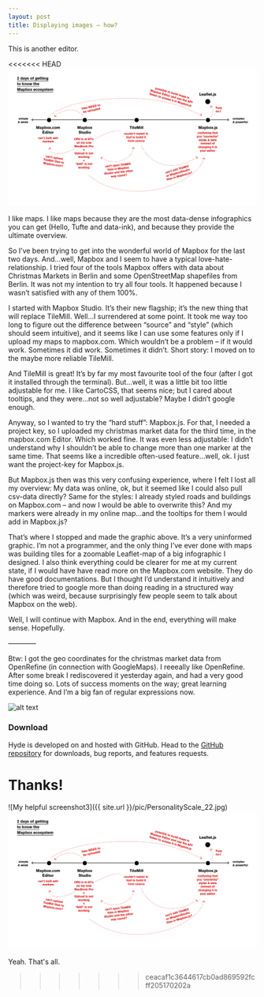 ```yaml
---
layout: post
title: Displaying images – how?
---
```


This is another editor.

<<<<<<< HEAD
![IMAGE](/pic/MakingSenseOutOfMapbox.jpg)



I like maps. I like maps because they are the most data-dense infographics you can get (Hello, Tufte and data-ink), and because they provide the ultimate overview. 

So I’ve been trying to get into the wonderful world of Mapbox for the last two days. And…well, Mapbox and I seem to have a typical love-hate-relationship. I tried four of the tools Mapbox offers with data about Christmas Markets in Berlin and some OpenStreetMap shapefiles from Berlin. It was not my intention to try all four tools. It happened because I wasn’t satisfied with any of them 100%. 

I started with Mapbox Studio. It’s their new flagship; it’s the new thing that will replace TileMill. Well…I surrendered at some point. It took me way too long to figure out the difference between “source” and “style” (which should seem intuitive), and it seems like I can use some features only if I upload my maps to mapbox.com. Which wouldn’t be a problem – if it would work. Sometimes it did work. Sometimes it didn’t. Short story: I moved on to the maybe more reliable TileMill.

And TileMill is great! It’s by far my most favourite tool of the four (after I got it installed through the terminal). But…well, it was a little bit too little adjustable for me. I like CartoCSS, that seems nice; but I cared about tooltips, and they were…not so well adjustable? Maybe I didn’t google enough.

Anyway, so I wanted to try the “hard stuff”: Mapbox.js. For that, I needed a project key, so I uploaded my christmas market data for the third time, in the mapbox.com Editor. Which worked fine. It was even less adjustable: I didn’t understand why I shouldn’t be able to change more than one marker at the same time. That seems like a incredible often-used feature…well, ok. I just want the project-key for Mapbox.js.

But Mapbox.js then was this very confusing experience, where I felt I lost all my overview: My data was online, ok, but it seemed like I could also pull csv-data directly? Same for the styles: I already styled roads and buildings on Mapbox.com – and now I would be able to overwrite this? And my markers were already in my online map…and the tooltips for them I would add in Mapbox.js? 

That’s where I stopped and made the graphic above. It’s a very uninformed graphic. I’m not a programmer, and the only thing I’ve ever done with maps was building tiles for a zoomable Leaflet-map of a big infographic I designed. I also think everything could be clearer for me at my current state, if I would have have read more on the Mapbox.com website. They do have good documentations. But I thought I’d understand it intuitively and therefore tried to google more than doing reading in a structured way (which was weird, because surprisingly few people seem to talk about Mapbox on the web). 

Well, I will continue with Mapbox. And in the end, everything will make sense. Hopefully. 

————

Btw: I got the geo coordinates for the christmas market data from OpenRefine (in connection with GoogleMaps). I reeeally like OpenRefine. After some break I rediscovered it yesterday again, and had a very good time doing so. Lots of success moments on the way; great learning experience. And I’m a big fan of regular expressions now.





![alt text](http://www.gravatar.com/avatar/dd5a7ef1476fb01998a215b1642dfd07?s=128&d=identicon&r=PG "Title")

### Download

Hyde is developed on and hosted with GitHub. Head to the <a href="https://github.com/poole/hyde">GitHub repository</a> for downloads, bug reports, and features requests.

Thanks!
=======
![My helpful screenshot3]({{ site.url }}/pic/PersonalityScale_22.jpg)
![My helpful screenshot5](/pic/MakingSenseOutOfMapbox.jpg)

Yeah. That's all.
>>>>>>> ceacaf1c3644617cb0ad869592fcff205170202a
